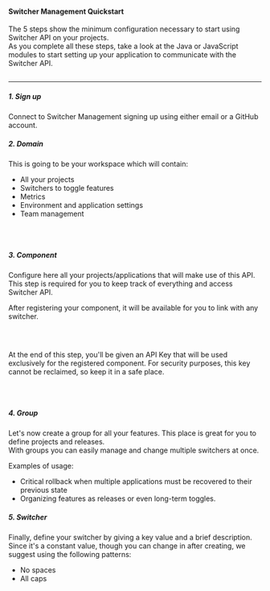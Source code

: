 #### Switcher Management Quickstart

The 5 steps show the minimum configuration necessary to start using Switcher API on your projects.
</br>As you complete all these steps, take a look at the Java or JavaScript modules to start setting up your application to communicate with the Switcher API.

<img src="assets/documentation/images/setup/5steps.jpg" class="image-style shadow" alt=""/><p>

* * *

##### 1. Sign up
Connect to Switcher Management signing up using either email or a GitHub account.

##### 2. Domain
This is going to be your workspace which will contain:
- All your projects
- Switchers to toggle features
- Metrics
- Environment and application settings
- Team management

<img src="assets/documentation/images/setup/domain_create.jpg" class="image-style shadow" alt=""/><p><br/>

##### 3. Component
Configure here all your projects/applications that will make use of this API. This step is required for you to keep track of everything and access Switcher API.
<p>After registering your component, it will be available for you to link with any switcher.

<img src="assets/documentation/images/setup/components.jpg" class="image-style shadow" alt=""/><p><br/>

<p>At the end of this step, you'll be given an API Key that will be used exclusively for the registered component. 
For security purposes, this key cannot be reclaimed, so keep it in a safe place.

<img src="assets/documentation/images/components/component_key.jpg" class="image-style shadow" alt=""/><p><br/>

##### 4. Group
Let's now create a group for all your features. This place is great for you to define projects and releases.
<br>With groups you can easily manage and change multiple switchers at once.

Examples of usage:

- Critical rollback when multiple applications must be recovered to their previous state
- Organizing features as releases or even long-term toggles.

##### 5. Switcher
Finally, define your switcher by giving a key value and a brief description.
<br/>Since it's a constant value, though you can change in after creating, we suggest using the following patterns:

- No spaces
- All caps

<img src="assets/documentation/images/setup/switchers.jpg" class="image-style shadow" alt=""/>